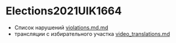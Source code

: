 # Elections2021UIK1664
* Список нарушений [violations.md.md](violations.md)
* трансляции с избирательного участка [video_translations.md](video_translations.md)
